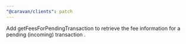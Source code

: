 ```yaml
---
"@caravan/clients": patch
---
```


Add getFeesForPendingTransaction to retrieve the fee information for a pending (incoming) transaction .
